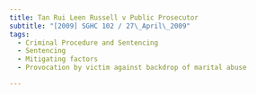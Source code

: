 ```yaml
---
title: Tan Rui Leen Russell v Public Prosecutor 
subtitle: "[2009] SGHC 102 / 27\_April\_2009"
tags:
  - Criminal Procedure and Sentencing
  - Sentencing
  - Mitigating factors
  - Provocation by victim against backdrop of marital abuse

---
```


